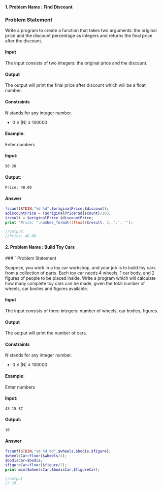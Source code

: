 #### 1. Problem Name : Find Discount
### Problem Statement
Write a program to create a function that takes two arguments: the original price and the discount percentage as integers and returns the final price after the discount.
#### Input
The input consists of two integers: the original price and the discount.
#### Output
The output will print the final price after discount which will be a float number.
#### Constraints
N stands for any integer number.
- 0 ≤ |N| ≤ 100000
#### Example:
Enter numbers
#### Input:

```
50 20
```
#### Output:

```
Price: 40.00
```

#### Answer
```php
fscanf(STDIN,"%d %d",$originalPrice,$discount);
$discountPrice = ($originalPrice*$discount)/100;
$result = $originalPrice-$discountPrice;
print "Price: ".number_format((float)$result, 2, '.', '');

//output:
//Price: 40.00
```

#### 2. Problem Name : Build Toy Cars
###`` Problem Statement

Suppose, you work in a toy car workshop, and your job is to build toy cars from a collection of parts. Each toy car needs 4 wheels, 1 car body, and 2 figures of people to be placed inside. Write a program which will calculate how many complete toy cars can be made, given the total number of wheels, car bodies and figures available.
#### Input
The input consists of three integers: number of wheels, car bodies, figures.
#### Output
The output will print the number of cars.
#### Constraints
N stands for any integer number.
- 0 ≤ |N| ≤ 100000
#### Example:
Enter numbers
#### Input:

```
43 15 87
```
#### Output:

```
10
```

#### Answer
```php
fscanf(STDIN,"%d %d %d",$wheels,$bodis,$figure);
$wheelsCar=floor($wheels/4);
$bodisCar=$bodis;
$figureCar=floor($figure/2);
print min($wheelsCar,$bodisCar,$figureCar);

//output
// 10
```